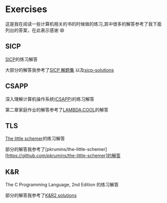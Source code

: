 # Exercises

这是我在阅读一些计算机相关的书的时候做的练习,其中很多的解答参考了我下面列出的答案，在此表示感谢 :smile:

## SICP

[SICP](https://mitpress.mit.edu/sicp/full-text/book/book.html)的练习解答

大部分的解答我参考了[SICP 解题集](http://sicp.readthedocs.org/en/latest/index.html#) 以及[sicp-solutions](http://community.schemewiki.org/?sicp-solutions)

## CSAPP

深入理解计算机操作系统([CSAPP](http://csapp.cs.cmu.edu/public/instructors.html))的练习解答

第二章家庭作业的解答参考了[LAMBDA.COOL](http://lambda.cool/wiki/doku.php?id=answers:csapp:start)的解答

## TLS

[The little schemer](http://mitpress.mit.edu/books/little-schemer)的练习解答

部分的解答我参考了[pkrumins/the-little-schemer][https://github.com/pkrumins/the-little-schemer]的解答

## K&R
The C Programming Language, 2nd Edition 的练习解答

部分的解答我参考了[K&R2 solutions](http://clc-wiki.net/wiki/K%26R2_solutions)
